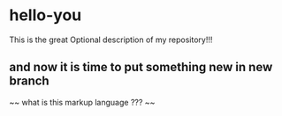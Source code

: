 # hello-you
This is the great Optional description of my repository!!!
## and now it is time to put something new in new branch
~~ what is this markup language ??? ~~
